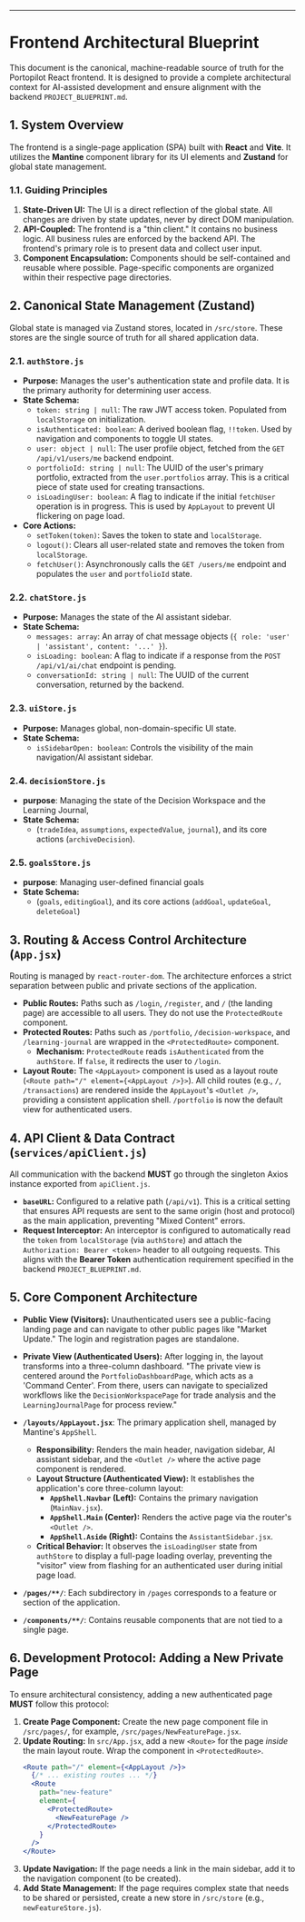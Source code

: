 
---
# Frontend Architectural Blueprint

This document is the canonical, machine-readable source of truth for the Portopilot React frontend. It is designed to provide a complete architectural context for AI-assisted development and ensure alignment with the backend `PROJECT_BLUEPRINT.md`.

## 1. System Overview

The frontend is a single-page application (SPA) built with **React** and **Vite**. It utilizes the **Mantine** component library for its UI elements and **Zustand** for global state management.

### 1.1. Guiding Principles

1.  **State-Driven UI:** The UI is a direct reflection of the global state. All changes are driven by state updates, never by direct DOM manipulation.
2.  **API-Coupled:** The frontend is a "thin client." It contains no business logic. All business rules are enforced by the backend API. The frontend's primary role is to present data and collect user input.
3.  **Component Encapsulation:** Components should be self-contained and reusable where possible. Page-specific components are organized within their respective page directories.

## 2. Canonical State Management (Zustand)

Global state is managed via Zustand stores, located in `/src/store`. These stores are the single source of truth for all shared application data.

### 2.1. `authStore.js`
*   **Purpose:** Manages the user's authentication state and profile data. It is the primary authority for determining user access.
*   **State Schema:**
    *   `token: string | null`: The raw JWT access token. Populated from `localStorage` on initialization.
    *   `isAuthenticated: boolean`: A derived boolean flag, `!!token`. Used by navigation and components to toggle UI states.
    *   `user: object | null`: The user profile object, fetched from the `GET /api/v1/users/me` backend endpoint.
    *   `portfolioId: string | null`: The UUID of the user's primary portfolio, extracted from the `user.portfolios` array. This is a critical piece of state used for creating transactions.
    *   `isLoadingUser: boolean`: A flag to indicate if the initial `fetchUser` operation is in progress. This is used by `AppLayout` to prevent UI flickering on page load.
*   **Core Actions:**
    *   `setToken(token)`: Saves the token to state and `localStorage`.
    *   `logout()`: Clears all user-related state and removes the token from `localStorage`.
    *   `fetchUser()`: Asynchronously calls the `GET /users/me` endpoint and populates the `user` and `portfolioId` state.

### 2.2. `chatStore.js`
*   **Purpose:** Manages the state of the AI assistant sidebar.
*   **State Schema:**
    *   `messages: array`: An array of chat message objects (`{ role: 'user' | 'assistant', content: '...' }`).
    *   `isLoading: boolean`: A flag to indicate if a response from the `POST /api/v1/ai/chat` endpoint is pending.
    *   `conversationId: string | null`: The UUID of the current conversation, returned by the backend.

### 2.3. `uiStore.js`
*   **Purpose:** Manages global, non-domain-specific UI state.
*   **State Schema:**
    *   `isSidebarOpen: boolean`: Controls the visibility of the main navigation/AI assistant sidebar.

### 2.4. `decisionStore.js`
*   **purpose**: Managing the state of the Decision Workspace and the Learning Journal,
*   **State Schema:**
    *   (`tradeIdea`, `assumptions`, `expectedValue`, `journal`), and its core actions (`archiveDecision`).

### 2.5. `goalsStore.js`
*   **purpose**: Managing user-defined financial goals
*   **State Schema:**
    *   (`goals`, `editingGoal`), and its core actions (`addGoal`, `updateGoal`, `deleteGoal`)

## 3. Routing & Access Control Architecture (`App.jsx`)

Routing is managed by `react-router-dom`. The architecture enforces a strict separation between public and private sections of the application.

*   **Public Routes:** Paths such as `/login`, `/register`, and `/` (the landing page) are accessible to all users. They do not use the `ProtectedRoute` component.
*   **Protected Routes:** Paths such as `/portfolio`, `/decision-workspace`, and `/learning-journal` are wrapped in the `<ProtectedRoute>` component.
    *   **Mechanism:** `ProtectedRoute` reads `isAuthenticated` from the `authStore`. If `false`, it redirects the user to `/login`.
*   **Layout Route:** The `<AppLayout>` component is used as a layout route (`<Route path="/" element={<AppLayout />}>`). All child routes (e.g., `/`, `/transactions`) are rendered inside the `AppLayout`'s `<Outlet />`, providing a consistent application shell. `/portfolio` is now the default view for authenticated users.

## 4. API Client & Data Contract (`services/apiClient.js`)

All communication with the backend **MUST** go through the singleton Axios instance exported from `apiClient.js`.

*   **`baseURL`:** Configured to a relative path (`/api/v1`). This is a critical setting that ensures API requests are sent to the same origin (host and protocol) as the main application, preventing "Mixed Content" errors.
*   **Request Interceptor:** An interceptor is configured to automatically read the `token` from `localStorage` (via `authStore`) and attach the `Authorization: Bearer <token>` header to all outgoing requests. This aligns with the **Bearer Token** authentication requirement specified in the backend `PROJECT_BLUEPRINT.md`.

## 5. Core Component Architecture

*   **Public View (Visitors):** Unauthenticated users see a public-facing landing page and can navigate to other public pages like "Market Update." The login and registration pages are standalone.
*   **Private View (Authenticated Users):** After logging in, the layout transforms into a three-column dashboard. "The private view is centered around the `PortfolioDashboardPage`, which acts as a 'Command Center'. From there, users can navigate to specialized workflows like the `DecisionWorkspacePage` for trade analysis and the `LearningJournalPage` for process review."

*   **`/layouts/AppLayout.jsx`**: The primary application shell, managed by Mantine's `AppShell`.
    *   **Responsibility:** Renders the main header, navigation sidebar, AI assistant sidebar, and the `<Outlet />` where the active page component is rendered.
    *   **Layout Structure (Authenticated View):** It establishes the application's core three-column layout:
        *   **`AppShell.Navbar` (Left):** Contains the primary navigation (`MainNav.jsx`).
        *   **`AppShell.Main` (Center):** Renders the active page via the router's `<Outlet />`.
        *   **`AppShell.Aside` (Right):** Contains the `AssistantSidebar.jsx`.
    *   **Critical Behavior:** It observes the `isLoadingUser` state from `authStore` to display a full-page loading overlay, preventing the "visitor" view from flashing for an authenticated user during initial page load.
*   **`/pages/**/`**: Each subdirectory in `/pages` corresponds to a feature or section of the application.
*   **`/components/**/`**: Contains reusable components that are not tied to a single page.

## 6. Development Protocol: Adding a New Private Page

To ensure architectural consistency, adding a new authenticated page **MUST** follow this protocol:

1.  **Create Page Component:** Create the new page component file in `/src/pages/`, for example, `/src/pages/NewFeaturePage.jsx`.
2.  **Update Routing:** In `src/App.jsx`, add a new `<Route>` for the page *inside* the main layout route. Wrap the component in `<ProtectedRoute>`.
    ```jsx
    <Route path="/" element={<AppLayout />}>
      {/* ... existing routes ... */}
      <Route
        path="new-feature"
        element={
          <ProtectedRoute>
            <NewFeaturePage />
          </ProtectedRoute>
        }
      />
    </Route>
    ```
3.  **Update Navigation:** If the page needs a link in the main sidebar, add it to the navigation component (to be created).
4.  **Add State Management:** If the page requires complex state that needs to be shared or persisted, create a new store in `/src/store` (e.g., `newFeatureStore.js`).